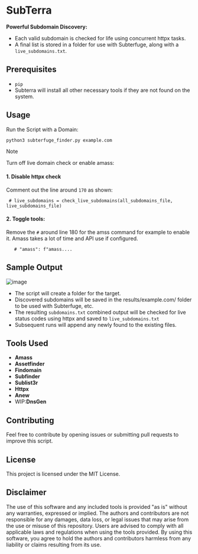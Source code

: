 # SubTerra 
**Powerful Subdomain Discovery:**

- Each valid subdomain is checked for life using concurrent httpx tasks.
- A final list is stored in a folder for use with Subterfuge, along with a `live_subdomains.txt`. 

## Prerequisites
- `pip`
- Subterra will install all other necessary tools if they are not found on the system. 

## Usage

Run the Script with a Domain:

```bash
python3 subterfuge_finder.py example.com
```

> [!NOTE]  
> Turn off live domain check or enable amass:

#### 1. Disable httpx check
Comment out the line around `170` as shown:

` # live_subdomains = check_live_subdomains(all_subdomains_file, live_subdomains_file)`


#### 2. Toggle tools:
Remove the `#` around line 180 for the amss command for example to enable it. Amass takes a lot of time and API use if configured.

`   # "amass": f"amass....`

## Sample Output
![image](https://github.com/user-attachments/assets/1eccde12-8bbf-433b-a085-791f50a1db75)


- The script will create a folder for the target.
- Discovered subdomains will be saved in the results/example.com/ folder to be used with Subterfuge, etc.
- The resulting `subdomains.txt` combined output will be checked for live status codes using httpx and saved to `live_subdomains.txt`
- Subsequent runs will append any newly found to the existing files. 

## Tools Used

- **Amass**
- **Assetfinder**
- **Findomain**
- **Subfinder**
- **Sublist3r**
- **Httpx**
- **Anew**
- WIP:**DnsGen**

## Contributing

Feel free to contribute by opening issues or submitting pull requests to improve this script.

## License

This project is licensed under the MIT License.

## Disclaimer

The use of this software and any included tools is provided "as is" without any warranties, expressed or implied. The authors and contributors are not responsible for any damages, data loss, or legal issues that may arise from the use or misuse of this repository. Users are advised to comply with all applicable laws and regulations when using the tools provided. By using this software, you agree to hold the authors and contributors harmless from any liability or claims resulting from its use.
